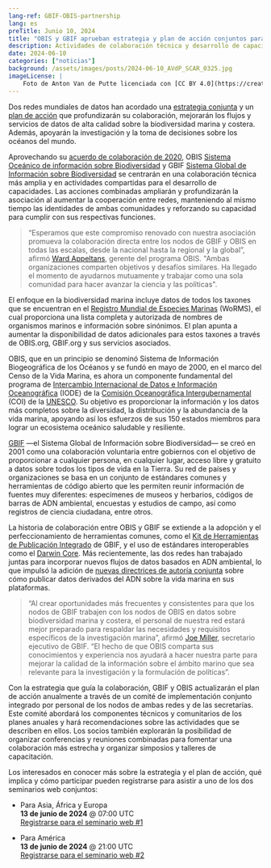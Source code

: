 ```yaml
---
lang-ref: GBIF-OBIS-partnership
lang: es
preTitle: Junio 10, 2024
title: "OBIS y GBIF aprueban estrategia y plan de acción conjuntos para datos sobre biodiversidad marina"
description: Actividades de colaboración técnica y desarrollo de capacidades para apoyar objetivos compartidos y garantizar el acceso libre y abierto a información completa sobre la vida en los océanos del mundo y sus alrededores.
date: 2024-06-10
categories: ["noticias"]
background: /assets/images/posts/2024-06-10_AVdP_SCAR_0325.jpg
imageLicense: |
    Foto de Anton Van de Putte licenciada con [CC BY 4.0](https://creativecommons.org/licenses/by/4.0/)
---
```


Dos redes mundiales de datos han acordado una [estrategia conjunta](https://doi.org/10.35035/doc-kcqs-5h52) y un [plan de acción](https://doi.org/10.35035/doc-e52v-5875) que profundizarán su colaboración, mejorarán los flujos y servicios de datos de alta calidad sobre la biodiversidad marina y costera. Además, apoyarán la investigación y la toma de decisiones sobre los océanos del mundo.

Aprovechando su [acuerdo de colaboración de 2020](https://www.gbif.org/news/6M8YYYirX3bK57bHaIpd0U/), OBIS [Sistema Oceánico de información sobre Biodiversidad](https://obis.org/) y GBIF [Sistema Global de Información sobre Biodiversidad](https://www.gbif.org/) se centrarán en una colaboración técnica más amplia y en actividades compartidas para el desarrollo de capacidades. Las acciones combinadas ampliarán y profundizarán la asociación al aumentar la cooperación entre redes, manteniendo al mismo tiempo las identidades de ambas comunidades y reforzando su capacidad para cumplir con sus respectivas funciones.

> “Esperamos que este compromiso renovado con nuestra asociación promueva la colaboración directa entre los nodos de GBIF y OBIS en todas las escalas, desde la nacional hasta la regional y la global”, afirmó [Ward Appeltans](https://orcid.org/0000-0002-3237-4547), gerente del programa OBIS. "Ambas organizaciones comparten objetivos y desafíos similares. Ha llegado el momento de ayudarnos mutuamente y trabajar como una sola comunidad para hacer avanzar la ciencia y las políticas".

El enfoque en la biodiversidad marina incluye datos de todos los taxones que se encuentran en el [Registro Mundial de Especies Marinas](https://www.marinespecies.org/about.php) (WoRMS), el cual proporciona una lista completa y autorizada de nombres de organismos marinos e información sobre sinónimos. El plan apunta a aumentar la disponibilidad de datos adicionales para estos taxones a través de OBIS.org, GBIF.org y sus servicios asociados.

OBIS, que en un principio se denominó Sistema de Información Biogeográfica de los Océanos y se fundó en mayo de 2000, en el marco del Censo de la Vida Marina, es ahora un componente fundamental del programa de [Intercambio Internacional de Datos e Información Oceanográfica](https://iode.org/) (IODE) de la [Comisión Oceanográfica Intergubernamental](https://www.ioc.unesco.org/en) (COI) de la [UNESCO](https://www.unesco.org/en). Su objetivo es proporcionar la información y los datos más completos sobre la diversidad, la distribución y la abundancia de la vida marina, apoyando así los esfuerzos de sus 150 estados miembros para lograr un ecosistema oceánico saludable y resiliente.

[GBIF](https://www.gbif.org/what-is-gbif) —el Sistema Global de Información sobre Biodiversidad— se creó en 2001 como una colaboración voluntaria entre gobiernos con el objetivo de proporcionar a cualquier persona, en cualquier lugar, acceso libre y gratuito a datos sobre todos los tipos de vida en la Tierra. Su red de países y organizaciones se basa en un conjunto de estándares comunes y herramientas de código abierto que les permiten reunir información de fuentes muy diferentes: especímenes de museos y herbarios, códigos de barras de ADN ambiental, encuestas y estudios de campo, así como registros de ciencia ciudadana, entre otros.

La historia de colaboración entre OBIS y GBIF se extiende a la adopción y el perfeccionamiento de herramientas comunes, como el [Kit de Herramientas de Publicación Integrado](https://www.gbif.org/ipt) de GBIF, y el uso de estándares interoperables como el [Darwin Core](https://dwc.tdwg.org/). Más recientemente, las dos redes han trabajado juntas para incorporar nuevos flujos de datos basados ​​en ADN ambiental, lo que impulsó la adición de [nuevas directrices de autoría conjunta](https://www.gbif.org/news/2VXK7tpe7wM9J9lghWmxQh/) sobre cómo publicar datos derivados del ADN sobre la vida marina en sus plataformas.

> “Al crear oportunidades más frecuentes y consistentes para que los nodos de GBIF trabajen con los nodos de OBIS en datos sobre biodiversidad marina y costera, el personal de nuestra red estará mejor preparado para respaldar las necesidades y requisitos específicos de la investigación marina”, afirmó [Joe Miller](https://orcid.org/0000-0002-5788-9010), secretario ejecutivo de GBIF. “El hecho de que OBIS comparta sus conocimientos y experiencia nos ayudará a hacer nuestra parte para mejorar la calidad de la información sobre el ámbito marino que sea relevante para la investigación y la formulación de políticas”.

Con la estrategia que guía la colaboración, GBIF y OBIS actualizarán el plan de acción anualmente a través de un comité de implementación conjunto integrado por personal de los nodos de ambas redes y de las secretarías. Este comité abordará los componentes técnicos y comunitarios de los planes anuales y hará recomendaciones sobre las actividades que se describen en ellos. Los socios también explorarán la posibilidad de organizar conferencias y reuniones combinadas para fomentar una colaboración más estrecha y organizar simposios y talleres de capacitación.

Los interesados ​​en conocer más sobre la estrategia y el plan de acción, qué implica y cómo participar pueden registrarse para asistir a uno de los dos seminarios web conjuntos:

- Para Asia, África y Europa \
  **13 de junio de 2024** @ 07:00 UTC \
    [Registrarse para el seminario web #1](https://us02web.zoom.us/webinar/register/WN_MGK5uCxcRG2dyHoOeul8iQ)

- Para América \
    **13 de junio de 2024** @ 21:00 UTC \
    [Registrarse para el seminario web #2](https://us02web.zoom.us/webinar/register/WN_JAyHic4xS1yx-TKYHsfVMg)

